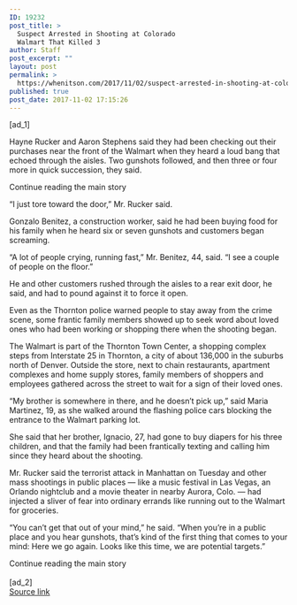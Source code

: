 ```yaml
---
ID: 19232
post_title: >
  Suspect Arrested in Shooting at Colorado
  Walmart That Killed 3
author: Staff
post_excerpt: ""
layout: post
permalink: >
  https://whenitson.com/2017/11/02/suspect-arrested-in-shooting-at-colorado-walmart-that-killed-3/
published: true
post_date: 2017-11-02 17:15:26
---
```

 [ad_1]
<br><div>
        <p class="story-body-text story-content" data-para-count="252" data-total-count="1787" id="story-continues-2">Hayne Rucker and Aaron Stephens said they had been checking out their purchases near the front of the Walmart when they heard a loud bang that echoed through the aisles. Two gunshots followed, and then three or four more in quick succession, they said.</p><div id="story-ad-1" class="story-ad ad ad-placeholder nocontent robots-nocontent ">
    
Continue reading the main story
</div>
<p class="story-body-text story-content" data-para-count="51" data-total-count="1838" id="story-continues-3">“I just tore toward the door,” Mr. Rucker said.</p><p class="story-body-text story-content" data-para-count="150" data-total-count="1988">Gonzalo Benitez, a construction worker, said he had been buying food for his family when he heard six or seven gunshots and customers began screaming.</p><p class="story-body-text story-content" data-para-count="111" data-total-count="2099">“A lot of people crying, running fast,” Mr. Benitez, 44, said. “I see a couple of people on the floor.”</p><p class="story-body-text story-content" data-para-count="124" data-total-count="2223">He and other customers rushed through the aisles to a rear exit door, he said, and had to pound against it to force it open.</p>

<p class="story-body-text story-content" data-para-count="208" data-total-count="2431">Even as the Thornton police warned people to stay away from the crime scene, some frantic family members showed up to seek word about loved ones who had been working or shopping there when the shooting began.</p><p class="story-body-text story-content" data-para-count="359" data-total-count="2790">The Walmart is part of the Thornton Town Center, a shopping complex steps from Interstate 25 in Thornton, a city of about 136,000 in the suburbs north of Denver. Outside the store, next to chain restaurants, apartment complexes and home supply stores, family members of shoppers and employees gathered across the street to wait for a sign of their loved ones.</p><p class="story-body-text story-content" data-para-count="186" data-total-count="2976">“My brother is somewhere in there, and he doesn’t pick up,” said Maria Martinez, 19, as she walked around the flashing police cars blocking the entrance to the Walmart parking lot.</p><p class="story-body-text story-content" data-para-count="189" data-total-count="3165">She said that her brother, Ignacio, 27, had gone to buy diapers for his three children, and that the family had been frantically texting and calling him since they heard about the shooting.</p><p class="story-body-text story-content" data-para-count="310" data-total-count="3475">Mr. Rucker said the terrorist attack in Manhattan on Tuesday and other mass shootings in public places — like a music festival in Las Vegas, an Orlando nightclub and a movie theater in nearby Aurora, Colo. — had injected a sliver of fear into ordinary errands like running out to the Walmart for groceries.</p><p class="story-body-text story-content" data-para-count="238" data-total-count="3713">“You can’t get that out of your mind,” he said. “When you’re in a public place and you hear gunshots, that’s kind of the first thing that comes to your mind: Here we go again. Looks like this time, we are potential targets.”</p>Continue reading the main story
    </div>
<br>[ad_2]
<br><a href="https://www.nytimes.com/2017/11/01/us/thornton-colorado-walmart-shooting.html?partner=rss&#038;emc=rss">Source link </a>